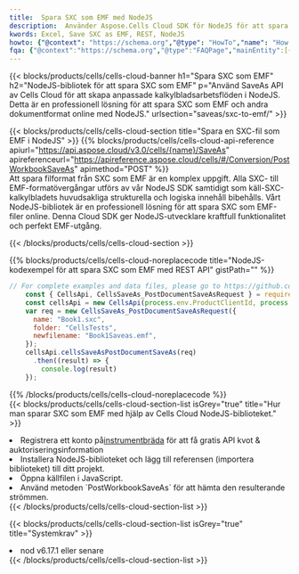 ```yaml
---
title:  Spara SXC som EMF med NodeJS
description:  Använder Aspose.Cells Cloud SDK för NodeJS för att spara SXC-formatfilen som EMF-formatfil.
kwords: Excel, Save SXC as EMF, REST, NodeJS
howto: {"@context": "https://schema.org","@type": "HowTo","name": "How to save SXC as EMF using the Cells Cloud NodeJS library.","description": "How to save SXC as EMF using the Cells Cloud NodeJS library.","image": {"@type": "ImageObject"},"url": "/nodejs/saveas/sxc-to-emf/","step": [{ "@type": "HowToStep","name": "How to save SXC as EMF using the Cells Cloud NodeJS library. step 1", "image": {"@type": "ImageObject",},"url": "/nodejs/saveas/sxc-to-emf/","text": "Register an account at <a href='https://dashboard.aspose.cloud/'>Dashboard</a> to get free API quota & authorization details",},{ "@type": "HowToStep","name": "How to save SXC as EMF using the Cells Cloud NodeJS library. step 1", "image": {"@type": "ImageObject",},"url": "/nodejs/saveas/sxc-to-emf/","text": "Install NodeJS library and add the reference (import the library) to your project.",},{ "@type": "HowToStep","name": "How to save SXC as EMF using the Cells Cloud NodeJS library. step 1", "image": {"@type": "ImageObject",},"url": "/nodejs/saveas/sxc-to-emf/","text": "Open the source file in JavaScript.",},{ "@type": "HowToStep","name": "How to save SXC as EMF using the Cells Cloud NodeJS library. step 1", "image": {"@type": "ImageObject",},"url": "/nodejs/saveas/sxc-to-emf/","text": "Use the `PostWorkbookSaveAs` method to retrieve the resulting stream.",}, ],"supply": {"@type": "HowToSupply","name": "document"},"tool": [{"@type": "HowToTool","name": "Visual Studio, Visual Studio Code, WebStorm"},{"@type": "HowToTool","name": "Aspose Cells"}],"totalTime": "PT6M"}
fqa: {"@context":"https://schema.org","@type":"FAQPage","mainEntity":[{"@type":"Question","name":"Why save file as other formats file in C# using REST API?","acceptedAnswer":{"@type":"Answer","text":"Documents are encoded in many ways, and some files may be incompatible with the software you use. To open and read such files, just save them as appropriate file formats.<br/><ol><li>Install .NET SDK and add the reference (import the library) to your project.</li><li>Open the source file in C# using REST API.</li><li>Call the PostWorkbookSaveAsRequest() method, passing an output filename with required extension.</li><li>Get the result of save as a separate file.</li></ol>"}},{"@type":"Question","name":"What file formats can I save as with your C# library?","acceptedAnswer":{"@type":"Answer","text":"We support a variety of file formats for conversion using .NET library, including XLSX, Excel, xls , PDF, CSV, HTML, Markdown, XML, PNG, JPG, TIFF, Json, TXT and many more."}},{"@type":"Question","name":"What is the maximum allowed file size for conversion using this .NET library?","acceptedAnswer":{"@type":"Answer","text":"There are no file size limits for format conversions using .NET library."}}]}
---
```

{{< blocks/products/cells/cells-cloud-banner h1="Spara SXC som EMF" h2="NodeJS-bibliotek för att spara SXC som EMF" p="Använd SaveAs API av Cells Cloud för att skapa anpassade kalkylbladsarbetsflöden i NodeJS. Detta är en professionell lösning för att spara SXC som EMF och andra dokumentformat online med NodeJS." urlsection="saveas/sxc-to-emf/" >}}

{{< blocks/products/cells/cells-cloud-section title="Spara en SXC-fil som EMF i NodeJS" >}}
{{% blocks/products/cells/cells-cloud-api-reference apiurl="https://api.aspose.cloud/v3.0/cells/{name}/SaveAs" apireferenceurl="https://apireference.aspose.cloud/cells/#/Conversion/PostWorkbookSaveAs" apimethod="POST" %}}
<br/>
Att spara filformat från SXC som EMF är en komplex uppgift. Alla SXC- till EMF-formatövergångar utförs av vår NodeJS SDK samtidigt som käll-SXC-kalkylbladets huvudsakliga strukturella och logiska innehåll bibehålls. Vårt NodeJS-bibliotek är en professionell lösning för att spara SXC som EMF-filer online. Denna Cloud SDK ger NodeJS-utvecklare kraftfull funktionalitet och perfekt EMF-utgång.

{{< /blocks/products/cells/cells-cloud-section >}}

{{% blocks/products/cells/cells-cloud-noreplacecode title="NodeJS-kodexempel för att spara SXC som EMF med REST API" gistPath="" %}}
  
```js
// For complete examples and data files, please go to https://github.com/aspose-cells-cloud/aspose-cells-cloud-node/
    const { CellsApi, CellsSaveAs_PostDocumentSaveAsRequest } = require("asposecellscloud");
    const cellsApi = new CellsApi(process.env.ProductClientId, process.env.ProductClientSecret);
    var req = new CellsSaveAs_PostDocumentSaveAsRequest({
      name: "Book1.sxc",
      folder: "CellsTests",
      newfilename: "Book1Saveas.emf",
    });
    cellsApi.cellsSaveAsPostDocumentSaveAs(req)
      .then((result) => {
        console.log(result)
    });
```
  
{{% /blocks/products/cells/cells-cloud-noreplacecode %}}
<br/>
{{< blocks/products/cells/cells-cloud-section-list isGrey="true" title="Hur man sparar SXC som EMF med hjälp av Cells Cloud NodeJS-biblioteket." >}}
<li> Registrera ett konto på<a href="https://dashboard.aspose.cloud/">instrumentbräda</a> för att få gratis API kvot & auktoriseringsinformation</li>
<li>Installera NodeJS-biblioteket och lägg till referensen (importera biblioteket) till ditt projekt.</li>
<li>Öppna källfilen i JavaScript.</li>
<li>Använd metoden `PostWorkbookSaveAs` för att hämta den resulterande strömmen.</li>
{{< /blocks/products/cells/cells-cloud-section-list >}}

{{< blocks/products/cells/cells-cloud-section-list isGrey="true" title="Systemkrav" >}}
<li>nod v6.17.1 eller senare</li>
{{< /blocks/products/cells/cells-cloud-section-list >}}
